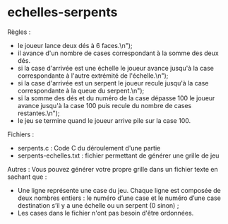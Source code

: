 # echelles-serpents
Règles :
- le joueur lance deux dés à 6 faces.\n");
- il avance d'un nombre de cases correspondant à la somme des deux dés.
- si la case d'arrivée est une échelle le joueur avance jusqu'à la case correspondante
  à l'autre extrémité de l'échelle.\n");
- si la case d'arrivée est un serpent le joueur recule jusqu'à la case correspondante
  à la queue du serpent.\n");
- si la somme des dés et du numéro de la case dépasse 100 le joueur avance jusqu'à la case 100 puis
  recule du nombre de cases restantes.\n");
- le jeu se termine quand le joueur arrive pile sur la case 100.

Fichiers :
- serpents.c : Code C du déroulement d'une partie
- serpents-echelles.txt : fichier permettant de générer une grille de jeu

Autres :
Vous pouvez générer votre propre grille dans un fichier texte en sachant que :
- Une ligne représente une case du jeu. Chaque ligne est composée de deux
nombres entiers : le numéro d’une case et le numéro d’une case destination
s’il y a une échelle ou un serpent (0 sinon) ;
- Les cases dans le fichier n'ont pas besoin d'être ordonnées.
